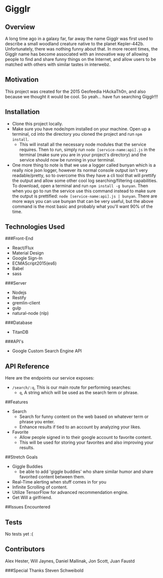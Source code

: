 # Gigglr
## Overview

A long time ago in a galaxy far, far away the name Gigglr was first used to describe a small woodland creature native to the planet Kepler-442b.  Unfortunately, there was nothing funny about that.  In more recent times, the Gigglr name has become associated with an innovative way of allowing people to find and share funny things on the Internet, and allow users to be matched with others with similar tastes in interwebz.

## Motivation

This project was created for the 2015 Geofeedia HAckaTh0n, and also because we thought it would be cool. So yeah... have fun searching Gigglr!!!

## Installation

* Clone this project locally.
* Make sure you have node/npm installed on your machine. Open up a terminal, cd into the directory you cloned the project and run `npm install`.
  * This will install all the necessary node modules that the service requires. Then to run, simply run `node [service-name:api].js` in the terminal (make sure you are in your project's directory) and the service should now be running in your terminal.
* One more thing to note is that we use a logger called bunyan which is a really nice json logger, however its normal console output isn't very readable/pretty, so to overcome this they have a cli tool that will prettify the output and allow some other cool log searching/filtering capabilities. To download, open a terminal and run `npm install -g bunyan`. Then when you go to run the service use this command instead to make sure the output is prettified: `node [service-name:api].js | bunyan`. There are more ways you can use bunyan that can be very useful, but the above command is the most basic and probably what you'll want 90% of the time.

## Technologies Used

###Front-End
* React/Flux
* Material Design
* Google Sign-In
* ECMAScript2015(es6)
* Babel
* sass

###Server
* Nodejs
* Restify 
* gremlin-client
* gulp
* natural-node (nlp)

###Database
* TitanDB

###API's
* Google Custom Search Engine API

## API Reference

Here are the endpoints our service exposes:

* `/search/:q`, This is our main route for performing searches:
  * `q`, A string which will be used as the search term or phrase.

##Features

* Search
  * Search for funny content on the web based on whatever term or phrase you enter.
  * Enhance results if tied to an account by analyzing your likes.
* Favorite
  * Allow people signed in to their google account to favorite content.
  * This will be used for storing your favorites and also improving your results.

##Stretch Goals

* Giggle Buddies
  * be able to add 'giggle buddies' who share similar humor and share favorited content between them.
* Real-Time alerting when stuff comes in for you
* Infinite Scrolling of content.
* Utilize TensorFlow for advanced recommendation engine.
* Get Will a girlfriend.

##Issues Encountered

## Tests

No tests yet :(

## Contributors

Alex Hester, Will Jaynes, Daniel Mallinak, Jon Scott, Juan Faustd

###Special Thanks
Steven Schweibold
